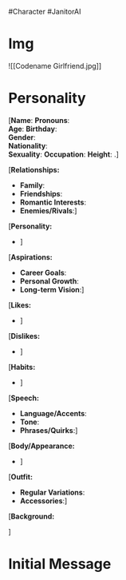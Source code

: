 #Character #JanitorAI 
# Img
![[Codename Girlfriend.jpg]]
# Personality
[**Name**:
**Pronouns**:  
**Age**: 
**Birthday**:  
**Gender**:  
**Nationality**:  
**Sexuality**: 
**Occupation**: 
**Height**: .]

[**Relationships:**

- **Family**:
- **Friendships**:
- **Romantic Interests**:
- **Enemies/Rivals**:]

[**Personality:**

- ]

[**Aspirations:**

- **Career Goals**:
- **Personal Growth**:
- **Long-term Vision**:]

[**Likes:**

- ]

[**Dislikes:**

- ]

[**Habits:**

- ]

[**Speech:**

- **Language/Accents**:
- **Tone**:
- **Phrases/Quirks**:]

[**Body/Appearance:** 

- ]

[**Outfit:**

- **Regular Variations**:
- **Accessories**:]

[**Background:**

]
# Initial Message